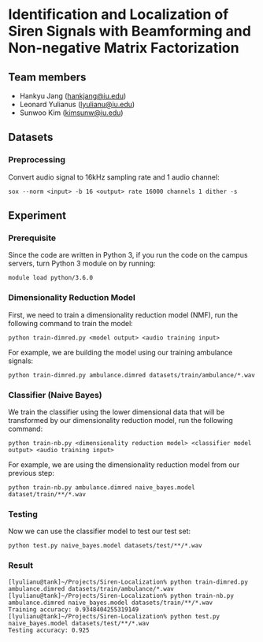 # Identification and Localization of Siren Signals with Beamforming and Non-negative Matrix Factorization

## Team members
- Hankyu Jang (hankjang@iu.edu)
- Leonard Yulianus (lyulianu@iu.edu)
- Sunwoo Kim (kimsunw@iu.edu)

## Datasets
### Preprocessing
Convert audio signal to 16kHz sampling rate and 1 audio channel:
```
sox --norm <input> -b 16 <output> rate 16000 channels 1 dither -s
```

## Experiment
### Prerequisite
Since the code are written in Python 3, if you run the code on the campus servers, turn Python 3 module on by running:
```
module load python/3.6.0
```

### Dimensionality Reduction Model
First, we need to train a dimensionality reduction model (NMF), run the following command to train the model:
```
python train-dimred.py <model output> <audio training input>
```

For example, we are building the model using our training ambulance signals:
```
python train-dimred.py ambulance.dimred datasets/train/ambulance/*.wav
```

### Classifier (Naive Bayes)
We train the classifier using the lower dimensional data that will be transformed by our dimensionality reduction model, run the following command:
```
python train-nb.py <dimensionality reduction model> <classifier model output> <audio training input>
```

For example, we are using the dimensionality reduction model from our previous step:
```
python train-nb.py ambulance.dimred naive_bayes.model dataset/train/**/*.wav
```

### Testing
Now we can use the classifier model to test our test set:
```
python test.py naive_bayes.model datasets/test/**/*.wav
```

### Result
```
[lyulianu@tank]~/Projects/Siren-Localization% python train-dimred.py ambulance.dimred datasets/train/ambulance/*.wav
[lyulianu@tank]~/Projects/Siren-Localization% python train-nb.py ambulance.dimred naive_bayes.model datasets/train/**/*.wav
Training accuracy: 0.9348404255319149
[lyulianu@tank]~/Projects/Siren-Localization% python test.py naive_bayes.model datasets/test/**/*.wav
Testing accuracy: 0.925
```
